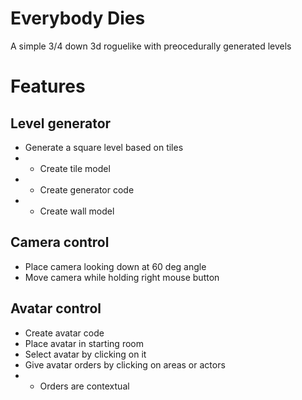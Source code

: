 Everybody Dies
==============

A simple 3/4 down 3d roguelike with preocedurally generated levels


Features
========

## Level generator

+ Generate a square level based on tiles
+ + Create tile model
+ + Create generator code
+ + Create wall model

## Camera control

+ Place camera looking down at 60 deg angle
+ Move camera while holding right mouse button

## Avatar control

+ Create avatar code
+ Place avatar in starting room
+ Select avatar by clicking on it
+ Give avatar orders by clicking on areas or actors
+ + Orders are contextual
